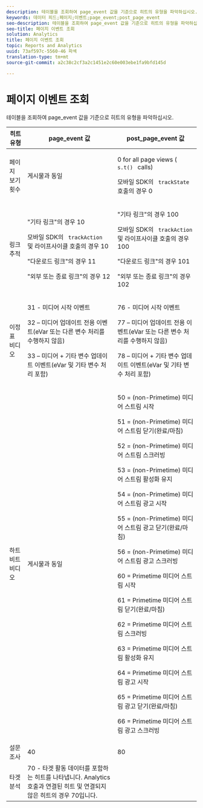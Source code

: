 ```yaml
---
description: 테이블을 조회하여 page_event 값을 기준으로 히트의 유형을 파악하십시오.
keywords: 데이터 피드;페이지;이벤트;page_event;post_page_event
seo-description: 테이블을 조회하여 page_event 값을 기준으로 히트의 유형을 파악하십시오.
seo-title: 페이지 이벤트 조회
solution: Analytics
title: 페이지 이벤트 조회
topic: Reports and Analytics
uuid: 73af597c-5560-46 파섹
translation-type: tm+mt
source-git-commit: a2c38c2cf3a2c1451e2c60e003ebe1fa9bfd145d

---
```



# 페이지 이벤트 조회

테이블을 조회하여 page_event 값을 기준으로 히트의 유형을 파악하십시오.

<table id="table_33AF375E0B41474696D7A4A92C652A5F"> 
 <thead> 
  <tr> 
   <th colname="col1" class="entry"> 히트 유형 </th> 
   <th colname="col02" class="entry"> page_event 값 </th> 
   <th colname="col2" class="entry"> post_page_event 값 </th> 
  </tr> 
 </thead>
 <tbody> 
  <tr> 
   <td colname="col1"> 페이지 보기 횟수 </td> 
   <td colname="col02"> 게시물과 동일 </td> 
   <td colname="col2"> <p>0 for all page views ( <code> s.t() </code> calls) </p> <p>모바일 SDK의 <code> trackState </code> 호출의 경우 0 </p> </td> 
  </tr> 
  <tr> 
   <td colname="col1"> 링크 추적 </td> 
   <td colname="col02"> <p>"기타 링크"의 경우 10 </p> <p>모바일 SDK의 <code> trackAction </code> 및 라이프사이클 호출의 경우 10 </p> <p>"다운로드 링크"의 경우 11 </p> <p>"외부 또는 종료 링크"의 경우 12 </p> </td> 
   <td colname="col2"> <p>"기타 링크"의 경우 100 </p> <p>모바일 SDK의 <code> trackAction </code> 및 라이프사이클 호출의 경우 100 </p> <p>"다운로드 링크"의 경우 101 </p> <p>"외부 또는 종료 링크"의 경우 102 </p> </td> 
  </tr> 
  <tr> 
   <td colname="col1"> 이정표 비디오 </td> 
   <td colname="col02"> 
    <!--<p>30 - Legacy full media tracking event at the end of the video playback (no longer supported)</p>--> <p>31 - 미디어 시작 이벤트 </p> <p>32 – 미디어 업데이트 전용 이벤트(eVar 또는 다른 변수 처리를 수행하지 않음) </p> <p>33 – 미디어 + 기타 변수 업데이트 이벤트(eVar 및 기타 변수 처리 포함) </p> </td> 
   <td colname="col2"> 
    <!--<p> 75 - Legacy full media tracking event at theend of the video playback (no longer supported)</p>--> <p> 76 - 미디어 시작 이벤트 </p> <p>77 – 미디어 업데이트 전용 이벤트(eVar 또는 다른 변수 처리를 수행하지 않음) </p> <p>78 – 미디어 + 기타 변수 업데이트 이벤트(eVar 및 기타 변수 처리 포함) </p> </td> 
  </tr> 
  <tr> 
   <td colname="col1"> <p>하트비트 비디오 </p> </td> 
   <td colname="col02"> 게시물과 동일 </td> 
   <td colname="col2"> <p> 50 = (non-Primetime) 미디어 스트림 시작 </p> <p> 51 = (non-Primetime) 미디어 스트림 닫기(완료/마침) </p> <p> 52 = (non-Primetime) 미디어 스트림 스크러빙 </p> <p> 53 = (non-Primetime) 미디어 스트림 활성화 유지 </p> <p> 54 = (non-Primetime) 미디어 스트림 광고 시작 </p> <p> 55 = (non-Primetime) 미디어 스트림 광고 닫기(완료/마침) </p> <p> 56 = (non-Primetime) 미디어 스트림 광고 스크러빙 </p> <p> 60 = Primetime 미디어 스트림 시작 </p> <p> 61 = Primetime 미디어 스트림 닫기(완료/마침) </p> <p> 62 = Primetime 미디어 스트림 스크러빙 </p> <p> 63 = Primetime 미디어 스트림 활성화 유지 </p> <p> 64 = Primetime 미디어 스트림 광고 시작 </p> <p> 65 = Primetime 미디어 스트림 광고 닫기(완료/마침) </p> <p> 66 = Primetime 미디어 스트림 광고 스크러빙 </p> </td> 
  </tr> 
  <tr> 
   <td colname="col1"> 설문 조사 </td> 
   <td colname="col02"> 40 </td> 
   <td colname="col2"> 80 </td> 
  </tr> 
  <tr> 
   <td colname="col1"> 타겟 분석 </td> 
   <td colname="col02"> 70 - 타겟 활동 데이터를 포함하는 히트를 나타냅니다. Analytics 호출과 연결된 히트 및 연결되지 않은 히트의 경우 70입니다. </td> 
   <td colname="col2"> </td> 
  </tr> 
 </tbody> 
</table>

